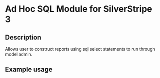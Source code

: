 # Ad Hoc SQL Module for SilverStripe 3

## Description
Allows user to construct reports using sql select statements to run through model admin.

## Example usage



